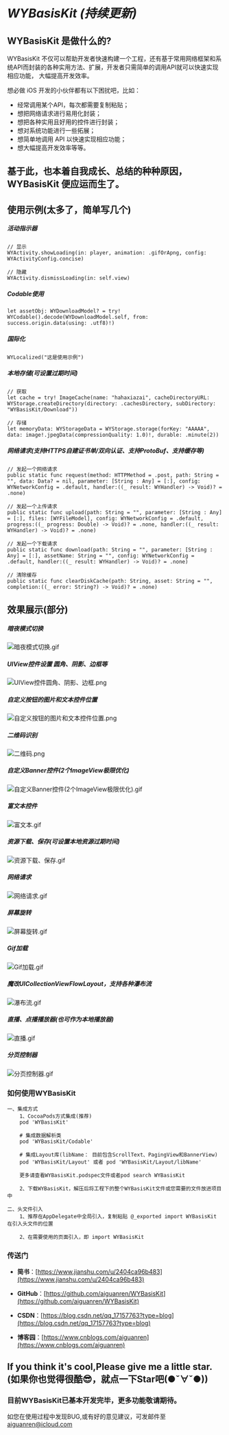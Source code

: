 # *WYBasisKit (持续更新)*



## WYBasisKit 是做什么的?

WYBasisKit 不仅可以帮助开发者快速构建一个工程，还有基于常用网络框架和系统API而封装的各种实用方法、扩展，开发者只需简单的调用API就可以快速实现相应功能， 大幅提高开发效率。

想必做 iOS 开发的小伙伴都有以下困扰吧，比如：
- 经常调用某个API，每次都需要复制粘贴；
- 想把网络请求进行易用化封装；
- 想把各种实用且好用的控件进行封装；
- 想对系统功能进行一些拓展；
- 想简单地调用 API 以快速实现相应功能；
- 想大幅提高开发效率等等。



## 基于此，也本着自我成长、总结的种种原因，**WYBasisKit** 便应运而生了。



## 使用示例(太多了，简单写几个)

##### 活动指示器
```
// 显示
WYActivity.showLoading(in: player, animation: .gifOrApng, config: WYActivityConfig.concise)

// 隐藏
WYActivity.dismissLoading(in: self.view)
```

##### Codable使用
```
let assetObj: WYDownloadModel? = try! WYCodable().decode(WYDownloadModel.self, from: success.origin.data(using: .utf8)!)
```

##### 国际化
```
WYLocalized("这是使用示例")
```

##### 本地存储(可设置过期时间)

```
// 获取
let cache = try! ImageCache(name: "hahaxiazai", cacheDirectoryURL: WYStorage.createDirectory(directory: .cachesDirectory, subDirectory: "WYBasisKit/Download"))

// 存储
let memoryData: WYStorageData = WYStorage.storage(forKey: "AAAAA", data: image!.jpegData(compressionQuality: 1.0)!, durable: .minute(2))
```

##### 网络请求(支持HTTPS自建证书单/双向认证、支持ProtoBuf、支持缓存等)

```
// 发起一个网络请求
public static func request(method: HTTPMethod = .post, path: String = "", data: Data? = nil, parameter: [String : Any] = [:], config: WYNetworkConfig = .default, handler:((_ result: WYHandler) -> Void)? = .none)

// 发起一个上传请求
public static func upload(path: String = "", parameter: [String : Any] = [:], files: [WYFileModel], config: WYNetworkConfig = .default, progress:((_ progress: Double) -> Void)? = .none, handler:((_ result: WYHandler) -> Void)? = .none)

// 发起一个下载请求
public static func download(path: String = "", parameter: [String : Any] = [:], assetName: String = "", config: WYNetworkConfig = .default, handler:((_ result: WYHandler) -> Void)? = .none)

// 清除缓存
public static func clearDiskCache(path: String, asset: String = "", completion:((_ error: String?) -> Void)? = .none)
```

## 效果展示(部分)

##### 暗夜模式切换
![暗夜模式切换.gif](https://upload-images.jianshu.io/upload_images/2795727-655d8095fa831984.gif?imageMogr2/auto-orient/strip)

##### UIView控件设置 圆角、阴影、边框等
![UIView控件圆角、阴影、边框.png](https://upload-images.jianshu.io/upload_images/2795727-009d8cc0fbf2a26b.png?imageMogr2/auto-orient/strip%7CimageView2/2/w/1240)

##### 自定义按钮的图片和文本控件位置
![自定义按钮的图片和文本控件位置.png](https://upload-images.jianshu.io/upload_images/2795727-7521a15b842dd4a1.png?imageMogr2/auto-orient/strip%7CimageView2/2/w/1240)

##### 二维码识别
![二维码.png](https://upload-images.jianshu.io/upload_images/2795727-05c338c47baa0482.png?imageMogr2/auto-orient/strip%7CimageView2/2/w/1240)

##### 自定义Banner控件(2个ImageView极限优化)
![自定义Banner控件(2个ImageView极限优化).gif](https://upload-images.jianshu.io/upload_images/2795727-2f28ce8637eba031.gif?imageMogr2/auto-orient/strip)

##### 富文本控件
![富文本.gif](https://upload-images.jianshu.io/upload_images/2795727-8c2e5e4967e36b6a.gif?imageMogr2/auto-orient/strip)

##### 资源下载、保存(可设置本地资源过期时间)
![资源下载、保存.gif](https://upload-images.jianshu.io/upload_images/2795727-98d390183582e477.gif?imageMogr2/auto-orient/strip)

##### 网络请求
![网络请求.gif](https://upload-images.jianshu.io/upload_images/2795727-0c23bac40c439410.gif?imageMogr2/auto-orient/strip)

##### 屏幕旋转
![屏幕旋转.gif](https://upload-images.jianshu.io/upload_images/2795727-1f622a9594b25e9d.gif?imageMogr2/auto-orient/strip)

##### Gif加载
![Gif加载.gif](https://upload-images.jianshu.io/upload_images/2795727-c2113bb72e77192d.gif?imageMogr2/auto-orient/strip)

##### 魔改UICollectionViewFlowLayout，支持各种瀑布流
![瀑布流.gif](https://upload-images.jianshu.io/upload_images/2795727-648e17fc376af9a5.gif?imageMogr2/auto-orient/strip)

##### 直播、点播播放器(也可作为本地播放器)

![直播.gif](https://upload-images.jianshu.io/upload_images/2795727-c34a42eccae35729.gif?imageMogr2/auto-orient/strip)

##### 分页控制器
![分页控制器.gif](https://upload-images.jianshu.io/upload_images/2795727-82cd82599f668676.gif?imageMogr2/auto-orient/strip)

### 如何使用WYBasisKit
```
一、集成方式
    1、CocoaPods方式集成(推荐)
    pod 'WYBasisKit'
    
    # 集成数据解析类
    pod 'WYBasisKit/Codable'
    
    # 集成Layout库(libName： 目前包含ScrollText、PagingView和BannerView)
    pod 'WYBasisKit/Layout' 或者 pod 'WYBasisKit/Layout/libName'

    更多请查看WYBasisKit.podspec文件或者pod search WYBasisKit

    2、下载WYBasisKit，解压后将工程下的整个WYBasisKit文件或您需要的文件放进项目中
    
二、头文件引入
    1、推荐在AppDelegate中全局引入，复制粘贴 @_exported import WYBasisKit 在引入头文件的位置
    
    2、在需要使用的页面引入，即 import WYBasisKit
```

### 传送门

*   **简书**：[https://www.jianshu.com/u/2404ca96b483](https://www.jianshu.com/u/2404ca96b483)

*   **GitHub**：[https://github.com/aiguanren/WYBasisKit](https://github.com/aiguanren/WYBasisKit)

*   **CSDN**：[https://blog.csdn.net/qq_17157763?type=blog](https://blog.csdn.net/qq_17157763?type=blog)

*   **博客园**：[https://www.cnblogs.com/aiguanren](https://www.cnblogs.com/aiguanren)

## If you think it's cool,Please give me a little star. (如果你也觉得很酷😎，就点一下Star吧(●ˇ∀ˇ●))

### 目前WYBasisKit已基本开发完毕，更多功能敬请期待。

如您在使用过程中发现BUG,或有好的意见建议，可发邮件至[aiguanren@icloud.com](mailto:aiguanren@icloud.com)
